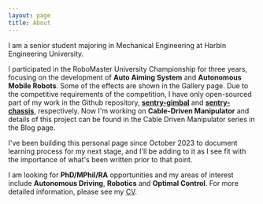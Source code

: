 ```yaml
---
layout: page
title: About
---
```


I am a senior student majoring in Mechanical Engineering at Harbin Engineering University. 

I participated in the RoboMaster University Championship for three years, focusing on the development of **Auto Aiming System** and **Autonomous Mobile Robots**. Some of the effects are shown in the Gallery page. Due to the competitive requirements of the competition, I have only open-sourced part of my work in the Github repository, [**sentry-gimbal**](https://github.com/Go2SchooI/sentry_gimbal_public) and [**sentry-chassis**](https://github.com/Go2SchooI/sentry_chassis_public), respectively. Now I'm working on **Cable-Driven Manipulator** and details of this project can be found in the Cable Driven Manipulator series in the Blog page.

I've been building this personal page since October 2023 to document learning process for my next stage, and I'll be adding to it as I see fit with the importance of what's been written prior to that point.

I am looking for **PhD/MPhil/RA** opportunities and my areas of interest include **Autonomous Driving**, **Robotics** and **Optimal Control**. For more detailed information, please see my [CV](https://go2schooi.github.io/Jizexian_CV.pdf). 

